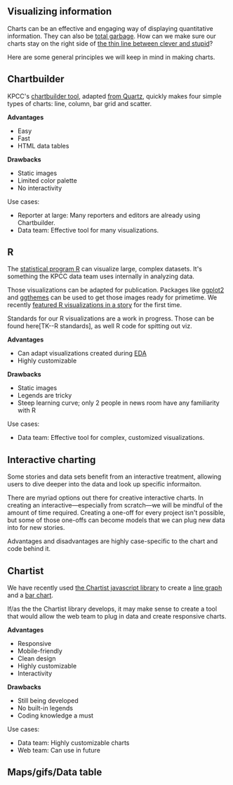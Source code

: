 ## Visualizing information

Charts can be an effective and engaging way of displaying quantitative information. They can also be [total garbage](http://viz.wtf/). How can we make sure our charts stay on the right side of [the thin line between clever and stupid](https://www.youtube.com/watch?v=wtXkD1BC564)?

Here are some general principles we will keep in mind in making charts.

## Chartbuilder
KPCC's [chartbuilder tool](http://projects.scpr.org/internal/tools/kpcc-chartbuilder/), adapted [from Quartz](http://quartz.github.io/Chartbuilder/), quickly makes four simple types of charts: line, column, bar grid and scatter.

**Advantages** 
- Easy  
- Fast
- HTML data tables

**Drawbacks** 
- Static images
- Limited color palette
- No interactivity

Use cases:
- Reporter at large: Many reporters and editors are already using Chartbuilder.
- Data team: Effective tool for many visualizations.

## R
The [statistical program R](http://www.r-project.org/) can visualize large, complex datasets. It's something the KPCC data team uses internally in analyzing data.

Those visualizations can be adapted for publication. Packages like [ggplot2](http://ggplot2.org/) and [ggthemes](https://github.com/jrnold/ggthemes) can be used to get those images ready for primetime. We recently [featured R visualizations in a story](http://www.scpr.org/news/2015/02/18/49905/water-main-break-submerges-vehicles-in-hollywood/) for the first time.

Standards for our R visualizations are a work in progress. Those can be found here[TK--R standards], as well R code for spitting out viz.

**Advantages** 
- Can adapt visualizations created during [EDA](http://en.wikipedia.org/wiki/Exploratory_data_analysis)
- Highly customizable

**Drawbacks** 
- Static images
- Legends are tricky
- Steep learning curve; only 2 people in news room have any familiarity with R

Use cases:
- Data team: Effective tool for complex, customized visualizations.


## Interactive charting
Some stories and data sets benefit from an interactive treatment, allowing users to dive deeper into the data and look up specific informaiton. 

There are myriad options out there for creative interactive charts. In creating an interactive—especially from scratch—we will be mindful of the amount of time required. Creating a one-off for every project isn't possible, but some of those one-offs can become models that we can plug new data into for new stories.

Advantages and disadvantages are highly case-specific to the chart and code behind it.

Chartist
--------
We have recently used [the Chartist javascript library](http://gionkunz.github.io/chartist-js/) to create a [line graph](http://projects.scpr.org/charts/metro-on-time-performance/rail-performance/) and a [bar chart](http://projects.scpr.org/applications/monthly-water-use/).

If/as the the Chartist library develops, it may make sense to create a tool that would allow the web team to plug in data and create responsive charts.

**Advantages** 
- Responsive
- Mobile-friendly
- Clean design
- Highly customizable
- Interactivity

**Drawbacks**
- Still being developed
- No built-in legends
- Coding knowledge a must

Use cases:
- Data team: Highly customizable charts
- Web team: Can use in future

## Maps/gifs/Data table







